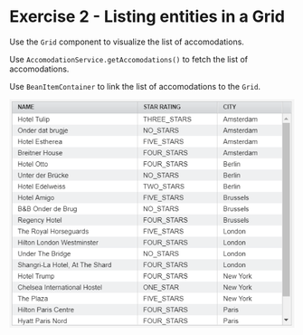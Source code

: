 # Exercise 2 - Listing entities in a Grid
Use the `Grid` component to visualize the list of accomodations.

Use `AccomodationService.getAccomodations()` to fetch the list of accomodations.

Use `BeanItemContainer` to link the list of accomodations to the `Grid`.

![screenshot](exercise.png)
